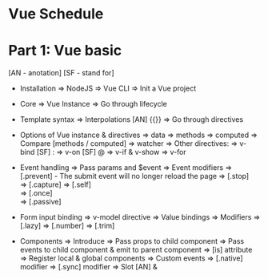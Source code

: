 # Vue Schedule
# Part 1: Vue basic

[AN - anotation]
[SF - stand for]

- Installation
  => NodeJS
  => Vue CLI
  => Init a Vue project

- Core
  => Vue Instance
  => Go through lifecycle

- Template syntax
  => Interpolations [AN] {{}}
  => Go through directives 

- Options of Vue instance & directives
  => data
  => methods
  => computed
  => Compare [methods / computed]
  => watcher
  => Other directives:
    => v-bind [SF] :<attribute>
    => v-on [SF] @<event>
    => v-if & v-show
    => v-for

- Event handling
  => Pass params and $event
  => Event modifiers
   => [.prevent] - The submit event will no longer reload the page
   => [.stop]   
   => [.capture]
   => [.self]   
   => [.once]   
   => [.passive]

- Form input binding
  => v-model directive
  => Value bindings
  => Modifiers
    => [.lazy]
    => [.number]
    => [.trim]

- Components
  => Introduce
  => Pass props to child component
  => Pass events to child component & emit to parent component
  => [is] attribute
  => Register local & global components
  => Custom events
    => [.native] modifier
    => [.sync] modifier
  => Slot [AN] <slot name="name"> & <template v-slot:name>

- Lifecycle hooks
  => [beforeCreate]
  => [created]
  => [beforeMount]
  => [mounted]
  => [beforeDestroy]
  => [destroyed]

- Reusability
  => Mixins
  => Plugins (self-explore)
  => Custom directives (self-explore)

- Vue router
  => Set up router
  => this.$route
  => this.$router
  => Router guard
